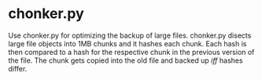 # chonker.py
Use chonker.py for optimizing the backup of large files. 
chonker.py disects large file objects into 1MB chunks and it hashes each chunk.
Each hash is then compared to a hash for the respective chunk in the previous version of the file. 
The chunk gets copied into the old file and backed up *iff* hashes differ.

